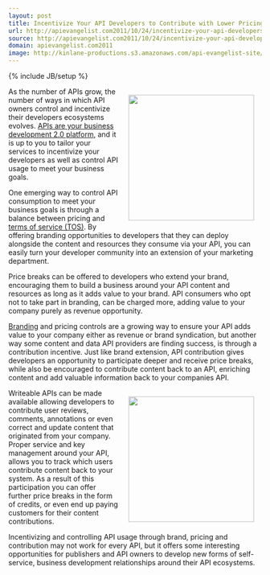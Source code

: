 ```yaml
---
layout: post
title: Incentivize Your API Developers to Contribute with Lower Pricing
url: http://apievangelist.com2011/10/24/incentivize-your-api-developers-to-contribute-with-lower-pricing/
source: http://apievangelist.com2011/10/24/incentivize-your-api-developers-to-contribute-with-lower-pricing/
domain: apievangelist.com2011
image: http://kinlane-productions.s3.amazonaws.com/api-evangelist-site/blog/api-monetization.jpg
---
```

{% include JB/setup %}
<p><img style="padding: 15px;" src="http://kinlane-productions.s3.amazonaws.com/api-evangelist/content-api-monetization.png" alt="" width="250" align="right" /></p>
<p>As the number of APIs grow, the number of ways in which API owners control and incentivize their developers ecosystems evolves.    <a title="APIs are your business development platform" href="/2010/10/07/biz-dev-2-0/">APIs are your business development 2.0 platform</a>, and it is up to you to tailor your services to incentivize your developers as well as control API usage to meet your business goals.</p>
<p>One emerging way to control API consumption to meet your business goals is through a balance between pricing and <a title="Terms of Service" href="/buildingblocks/terms_of_use__conditions.php">terms of service (TOS)</a>.    By offering branding opportunities to developers that they can deploy alongside the content and resources they consume via your API, you can easily turn your developer community into an extension of your marketing department.</p>
<p>Price breaks can be offered to developers who extend your brand, encouraging them to build a business around your API content and resources as long as it adds value to your brand.  API consumers who opt not to take part in branding, can be charged more, adding value to your company purely as revenue opportunity.</p>
<p><a title="Branding" href="/buildingblocks/branding.php">Branding</a> and pricing controls are a growing way to ensure your API adds value to your company either as revenue or brand syndication, but another way some content and data API providers are finding success, is through a contribution incentive.  Just like brand extension, API contribution gives developers an opportunity to participate deeper and receive price breaks, while also be encouraged to contribute content back to an API, enriching content and add valuable information back to your companies API.</p>
<p><img style="padding: 15px;" src="http://kinlane-productions.s3.amazonaws.com/api-evangelist/api-monetization.jpg" alt="" width="250" align="right" /></p>
<p>Writeable APIs can be made available allowing developers to contribute user reviews, comments, annotations or even correct and update content that originated from your company. Proper service and key management around your API,  allows you to track which users contribute content back to your system.  As a result of this participation you can offer further price breaks in the form of credits, or even end up paying customers for their content contributions.</p>
<p>Incentivizing and controlling API usage through brand, pricing and contribution may not work for every API, but it offers some interesting opportunities for publishers and API owners to develop new forms of self-service, business development relationships around their API ecosystems.</p>
